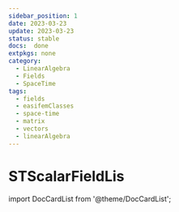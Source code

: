 ```yaml
---
sidebar_position: 1
date: 2023-03-23 
update: 2023-03-23  
status: stable 
docs:  done
extpkgs: none
category: 
  - LinearAlgebra
  - Fields
  - SpaceTime
tags:
  - fields
  - easifemClasses
  - space-time
  - matrix
  - vectors
  - linearAlgebra
---
```


# STScalarFieldLis

import DocCardList from '@theme/DocCardList';

<DocCardList />
